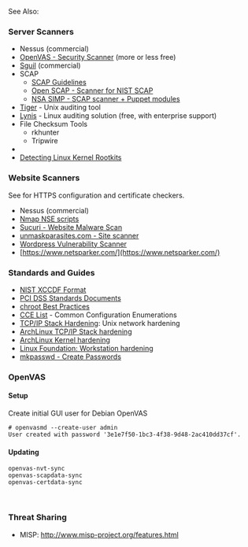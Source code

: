 See Also: <?add topic='Package Vulnerabilities'?> <?add topic='auditd'?>

### Server Scanners

-   Nessus (commercial)
-   [OpenVAS - Security Scanner](http://www.openvas.org/index.html)
    (more or less free)
-   [Sguil](http://bammv.github.io/sguil/index.html) (commercial)
-   SCAP
    -   [SCAP Guidelines](https://fedorahosted.org/scap-security-guide/)
    -   [Open SCAP - Scanner for NIST
        SCAP](http://open-scap.org/page/Main_Page)
    -   [NSA SIMP - SCAP scanner + Puppet
        modules](https://github.com/NationalSecurityAgency/SIMP)
-   [Tiger](http://savannah.nongnu.org/projects/tiger/) - Unix auditing
    tool
-   [Lynis](https://cisofy.com/lynis/) - Linux auditing solution (free,
    with enterprise support)
-   File Checksum Tools
    -   rkhunter
    -   Tripwire
-   <?add topic='auditd'?>
-   [Detecting Linux Kernel
    Rootkits](http://la-samhna.de/library/rootkits/detect.html)

### Website Scanners

See <?add topic='HTTPS'?> for HTTPS configuration and certificate checkers.

-   Nessus (commercial)
-   [Nmap NSE scripts](https://nmap.org/nsedoc/)
-   [Sucuri - Website Malware Scan](https://sitecheck.sucuri.net/)
-   [unmaskparasites.com - Site
    scanner](http://www.unmaskparasites.com/)
-   [Wordpress Vulnerability Scanner](http://wpscan.org/)
-   [https://www.netsparker.com/](https://www.netsparker.com/)

### Standards and Guides

-   [NIST XCCDF Format](http://scap.nist.gov/specifications/xccdf/)
-   [PCI DSS Standards
    Documents](https://www.pcisecuritystandards.org/security_standards/documents.php)
-   [chroot Best
    Practices](http://www.unixwiz.net/techtips/chroot-practices.html)
-   [CCE List](http://cce.mitre.org/lists/cce_list.html) - Common
    Configuration Enumerations
-   [TCP/IP Stack
    Hardening](http://cromwell-intl.com/security/security-stack-hardening.html):
    Unix network hardening
-   [ArchLinux TCP/IP Stack
    hardening](https://wiki.archlinux.org/index.php/Sysctl#TCP.2FIP_stack_hardening)
-   [ArchLinux Kernel
    hardening](https://wiki.archlinux.org/index.php/Security#Kernel_hardening)
-   [Linux Foundation: Workstation
    hardening](https://github.com/lfit/itpol/blob/master/linux-workstation-security.md)
-   [mkpasswd - Create Passwords](http://lzone.de/node/20)

### OpenVAS

#### Setup

Create initial GUI user for Debian OpenVAS

    # openvasmd --create-user admin
    User created with password '3e1e7f50-1bc3-4f38-9d48-2ac410dd37cf'.

#### Updating

    openvas-nvt-sync
    openvas-scapdata-sync
    openvas-certdata-sync

 

### Threat Sharing

-   MISP: http://www.misp-project.org/features.html

